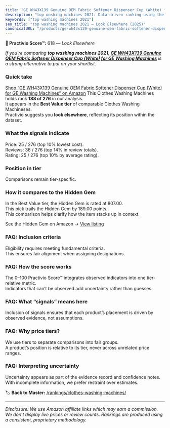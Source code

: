 ```yaml
---
title: "GE WH43X139 Genuine OEM Fabric Softener Dispenser Cup (White) for GE Washing Machines"
description: "top washing machines 2021: Data-driven ranking using the Practivio Score™. Positioned by quality, value, demand, findability, momentum."
keywords: ["top washing machines 2021"]
seo_title: "top washing machines 2021 — Look Elsewhere (2025)"
canonicalURL: "/products/ge-wh43x139-genuine-oem-fabric-softener-dispenser-cup-white-for-ge-washing-machines-B00MNMQD8Q/"
---
```


**🚫 Practivio Score™:** 618 — _Look Elsewhere_


*If you're comparing **top washing machines 2021**, **[GE WH43X139 Genuine OEM Fabric Softener Dispenser Cup (White) for GE Washing Machines](https://www.amazon.com/dp/B00MNMQD8Q?tag=practivio-20)** is a strong alternative to put on your shortlist.*
### Quick take
[Shop “GE WH43X139 Genuine OEM Fabric Softener Dispenser Cup (White) for GE Washing Machines” on Amazon](https://www.amazon.com/dp/B00MNMQD8Q?tag=practivio-20)
This Clothes Washing Machines holds rank **188 of 276** in our analysis.  
It appears in the **Best Value tier** of comparable Clothes Washing Machineses.  
Practivio suggests you **look elsewhere**, reflecting its position within the dataset.

### What the signals indicate
Price: 25 / 276 (top 10% lowest cost).  
Reviews: 36 / 276 (top 14% in review totals).  
Rating: 25 / 276 (top 10% by average rating).  

### Position in tier
Comparisons remain tier-specific.

### How it compares to the Hidden Gem
In the Best Value tier, the Hidden Gem is rated at 807.00.  
This pick trails the Hidden Gem by 189.00 points.  
This comparison helps clarify how the item stacks up in context.  

See the Hidden Gem on Amazon → [View listing](https://www.amazon.com/dp/B01N68XF0O?tag=practivio-20)

### FAQ: Inclusion criteria
Eligibility requires meeting fundamental criteria.  
This ensures fair alignment when assigning designations.

### FAQ: How the score works
The 0–100 Practivio Score™ integrates observed indicators into one tier-relative metric.  
Indicators that can’t be observed add uncertainty rather than guesses.

### FAQ: What “signals” means here
Inclusion of signals ensures that each product’s placement is driven by observed evidence, not assumptions.

### FAQ: Why price tiers?
We use tiers to separate comparisons into fair groups.  
A product’s position is relative to its tier, never across unrelated price ranges.

### FAQ: Interpreting uncertainty
Uncertainty appears as part of the evidence record and confidence notes.  
With incomplete information, we prefer restraint over estimates.


🏷️ **Back to Master:** [/rankings/clothes-washing-machines/](/rankings/clothes-washing-machines/)

---
_Disclosure: We use Amazon affiliate links which may earn a commission. We don’t display live prices or review counts. Rankings are produced using a consistent, proprietary methodology._
